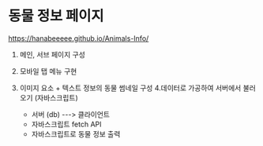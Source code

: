 # 동물 정보 페이지
https://hanabeeeee.github.io/Animals-Info/

1. 메인, 서브 페이지 구성
2. 모바일 탭 메뉴 구현
3. 이미지 요소 + 텍스트 정보의 동물 썸네일 구성
4.데이터로 가공하여 서버에서 불러오기 (자바스크립트)

    - 서버 (db) ---> 클라이언트
    - 자바스크립트 fetch API
    - 자바스크립트로 동물 정보 출력
